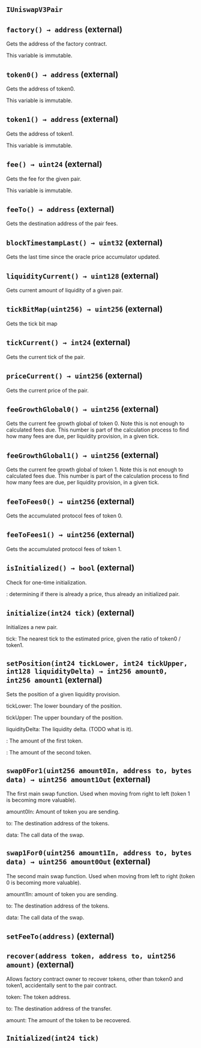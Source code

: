 ## `IUniswapV3Pair`

## `factory() → address` (external)

Gets the address of the factory contract.

This variable is immutable.

## `token0() → address` (external)

Gets the address of token0.

This variable is immutable.

## `token1() → address` (external)

Gets the address of token1.

This variable is immutable.

## `fee() → uint24` (external)

Gets the fee for the given pair.

This variable is immutable.

## `feeTo() → address` (external)

Gets the destination address of the pair fees.

## `blockTimestampLast() → uint32` (external)

Gets the last time since the oracle price accumulator updated.

## `liquidityCurrent() → uint128` (external)

Gets current amount of liquidity of a given pair.

## `tickBitMap(uint256) → uint256` (external)

Gets the tick bit map

## `tickCurrent() → int24` (external)

Gets the current tick of the pair.

## `priceCurrent() → uint256` (external)

Gets the current price of the pair.

## `feeGrowthGlobal0() → uint256` (external)

Gets the current fee growth global of token 0. Note this is not enough to calculated fees due. This number is part of the calculation process to find how many fees are due, per liquidity provision, in a given tick.

## `feeGrowthGlobal1() → uint256` (external)

Gets the current fee growth global of token 1. Note this is not enough to calculated fees due. This number is part of the calculation process to find how many fees are due, per liquidity provision, in a given tick.

## `feeToFees0() → uint256` (external)

Gets the accumulated protocol fees of token 0.

## `feeToFees1() → uint256` (external)

Gets the accumulated protocol fees of token 1.

## `isInitialized() → bool` (external)

Check for one-time initialization.

: determining if there is already a price, thus already an initialized pair.

## `initialize(int24 tick)` (external)

Initializes a new pair.

tick: The nearest tick to the estimated price, given the ratio of token0 / token1.

## `setPosition(int24 tickLower, int24 tickUpper, int128 liquidityDelta) → int256 amount0, int256 amount1` (external)

Sets the position of a given liquidity provision.

tickLower: The lower boundary of the position.

tickUpper: The upper boundary of the position.

liquidityDelta: The liquidity delta. (TODO what is it).

: The amount of the first token.

: The amount of the second token.

## `swap0For1(uint256 amount0In, address to, bytes data) → uint256 amount1Out` (external)

The first main swap function.
Used when moving from right to left (token 1 is becoming more valuable).

amount0In: Amount of token you are sending.

to: The destination address of the tokens.

data: The call data of the swap.

## `swap1For0(uint256 amount1In, address to, bytes data) → uint256 amount0Out` (external)

The second main swap function.
Used when moving from left to right (token 0 is becoming more valuable).

amount1In: amount of token you are sending.

to: The destination address of the tokens.

data: The call data of the swap.

## `setFeeTo(address)` (external)

## `recover(address token, address to, uint256 amount)` (external)

Allows factory contract owner to recover tokens, other than token0 and token1, accidentally sent to the pair contract.

token: The token address.

to: The destination address of the transfer.

amount: The amount of the token to be recovered.

## `Initialized(int24 tick)`
